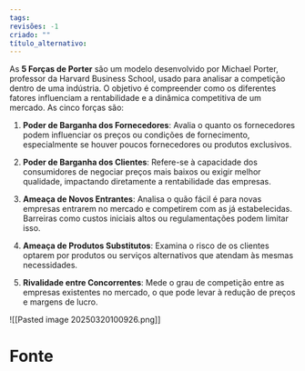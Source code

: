 ```yaml
---
tags: 
revisões: -1
criado: ""
título_alternativo:
---
```



As **5 Forças de Porter** são um modelo desenvolvido por Michael Porter, professor da Harvard Business School, usado para analisar a competição dentro de uma indústria. O objetivo é compreender como os diferentes fatores influenciam a rentabilidade e a dinâmica competitiva de um mercado. As cinco forças são:

1. **Poder de Barganha dos Fornecedores**: Avalia o quanto os fornecedores podem influenciar os preços ou condições de fornecimento, especialmente se houver poucos fornecedores ou produtos exclusivos.
    
2. **Poder de Barganha dos Clientes**: Refere-se à capacidade dos consumidores de negociar preços mais baixos ou exigir melhor qualidade, impactando diretamente a rentabilidade das empresas.
    
3. **Ameaça de Novos Entrantes**: Analisa o quão fácil é para novas empresas entrarem no mercado e competirem com as já estabelecidas. Barreiras como custos iniciais altos ou regulamentações podem limitar isso.
    
4. **Ameaça de Produtos Substitutos**: Examina o risco de os clientes optarem por produtos ou serviços alternativos que atendam às mesmas necessidades.
    
5. **Rivalidade entre Concorrentes**: Mede o grau de competição entre as empresas existentes no mercado, o que pode levar à redução de preços e margens de lucro.

![[Pasted image 20250320100926.png]]
# Fonte
